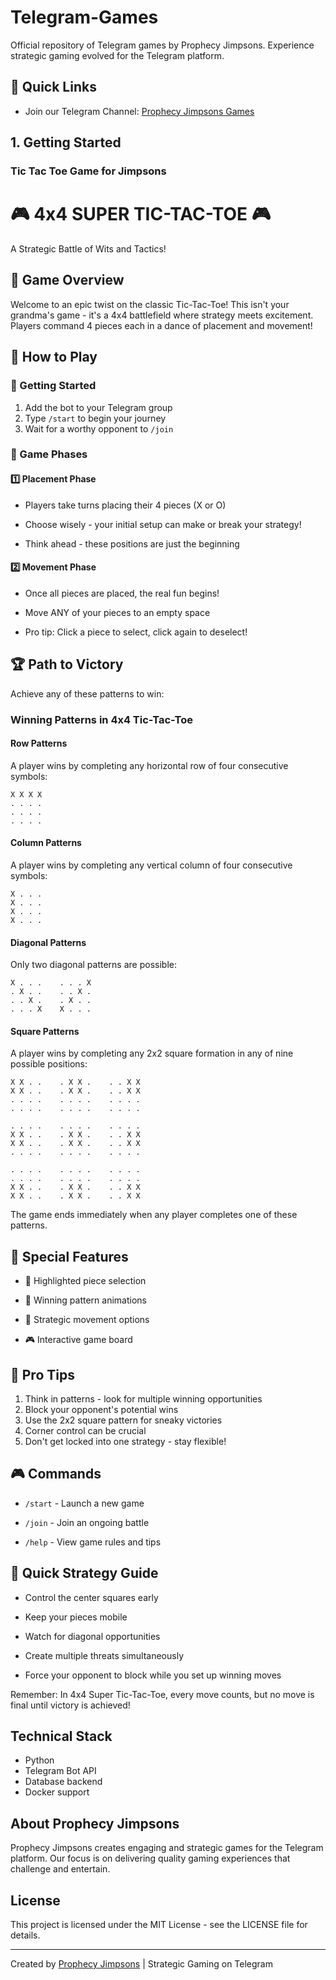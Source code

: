 # Telegram-Games

Official repository of Telegram games by Prophecy Jimpsons. Experience strategic gaming evolved for the Telegram platform.

## 🔗 Quick Links

- Join our Telegram Channel: [Prophecy Jimpsons Games](https://t.me/+GpIAuMKh_6xkZjgx)

## 1. Getting Started

### Tic Tac Toe Game for Jimpsons

# 🎮 4x4 SUPER TIC-TAC-TOE 🎮

A Strategic Battle of Wits and Tactics!

## 🎯 Game Overview

Welcome to an epic twist on the classic Tic-Tac-Toe! This isn't your grandma's game - it's a 4x4 battlefield where strategy meets excitement. Players command 4 pieces each in a dance of placement and movement!

## 🎲 How to Play

### 🚀 Getting Started

1. Add the bot to your Telegram group
2. Type `/start` to begin your journey
3. Wait for a worthy opponent to `/join`

### 🎯 Game Phases

#### 1️⃣ Placement Phase

- Players take turns placing their 4 pieces (X or O)

- Choose wisely - your initial setup can make or break your strategy!
- Think ahead - these positions are just the beginning

#### 2️⃣ Movement Phase

- Once all pieces are placed, the real fun begins!

- Move ANY of your pieces to an empty space
- Pro tip: Click a piece to select, click again to deselect!

## 🏆 Path to Victory

Achieve any of these patterns to win:

### Winning Patterns in 4x4 Tic-Tac-Toe

#### Row Patterns

A player wins by completing any horizontal row of four consecutive symbols:

```
X X X X    
. . . .    
. . . .    
. . . .
```

#### Column Patterns

A player wins by completing any vertical column of four consecutive symbols:

```
X . . .    
X . . .    
X . . .    
X . . .
```

#### Diagonal Patterns

Only two diagonal patterns are possible:

```
X . . .    . . . X
. X . .    . . X .
. . X .    . X . .
. . . X    X . . .
```

#### Square Patterns

A player wins by completing any 2x2 square formation in any of nine possible positions:

```
X X . .    . X X .    . . X X
X X . .    . X X .    . . X X
. . . .    . . . .    . . . .
. . . .    . . . .    . . . .

. . . .    . . . .    . . . .
X X . .    . X X .    . . X X
X X . .    . X X .    . . X X
. . . .    . . . .    . . . .

. . . .    . . . .    . . . .
. . . .    . . . .    . . . .
X X . .    . X X .    . . X X
X X . .    . X X .    . . X X
```

The game ends immediately when any player completes one of these patterns.

## 🎪 Special Features

- 🎯 Highlighted piece selection

- 🎨 Winning pattern animations
- 🎲 Strategic movement options
- 🎮 Interactive game board

## 🎪 Pro Tips

1. Think in patterns - look for multiple winning opportunities
2. Block your opponent's potential wins
3. Use the 2x2 square pattern for sneaky victories
4. Corner control can be crucial
5. Don't get locked into one strategy - stay flexible!

## 🎮 Commands

- `/start` - Launch a new game

- `/join` - Join an ongoing battle
- `/help` - View game rules and tips

## 🎯 Quick Strategy Guide

- Control the center squares early

- Keep your pieces mobile
- Watch for diagonal opportunities
- Create multiple threats simultaneously
- Force your opponent to block while you set up winning moves

Remember: In 4x4 Super Tic-Tac-Toe, every move counts, but no move is final until victory is achieved!

## Technical Stack

- Python
- Telegram Bot API
- Database backend
- Docker support

## About Prophecy Jimpsons

Prophecy Jimpsons creates engaging and strategic games for the Telegram platform. Our focus is on delivering quality gaming experiences that challenge and entertain.

## License

This project is licensed under the MIT License - see the LICENSE file for details.

---
Created by [Prophecy Jimpsons](https://jimpsons.org) | Strategic Gaming on Telegram
